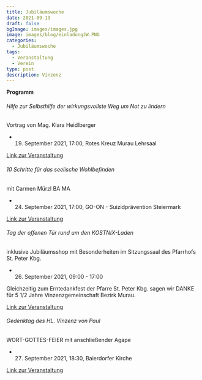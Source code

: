 ```yaml
---
title: Jubiläumswoche
date: 2021-09-13
draft: false
bgImage: images/images.jpg
image: images/blog/einladungJW.PNG
categories:
  - Jubiläumswoche
tags:
  - Veranstaltung
  - Verein
type: post
description: Vinzenz
---
```

**Programm**
<!--more-->
###### Hilfe zur Selbsthilfe der wirkungsvollste Weg um Not zu lindern
Vortrag von Mag. Klara Heidlberger
* 19. September 2021, 17:00, Rotes Kreuz Murau Lehrsaal

[Link zur Veranstaltung](https://www.vinzi-wuestenrose.at/event/20210919_selbsthilfe/)

###### 10 Schritte für das seelische Wohlbefinden
mit Carmen Mürzl BA MA 
* 24. September 2021, 17:00, GO-ON - Suizidprävention Steiermark

[Link zur Veranstaltung](https://www.vinzi-wuestenrose.at/event/20210924_suizidpraevention/)

###### Tag der offenen Tür rund um den KOSTNIX-Laden
inklusive Jubiläumsshop mit Besonderheiten im Sitzungssaal des Pfarrhofs St. Peter Kbg.
* 26. September 2021, 09:00 - 17:00

Gleichzeitig zum Erntedankfest der Pfarre St. Peter Kbg. sagen wir DANKE für 5 1/2 Jahre Vinzenzgemeinschaft Bezirk Murau.

[Link zur Veranstaltung](https://www.vinzi-wuestenrose.at/event/20210926_kostnixoffenetuere/)

###### Gedenktag des HL. Vinzenz von Paul
WORT-GOTTES-FEIER mit anschließender Agape
* 27. September 2021, 18:30, Baierdorfer Kirche

[Link zur Veranstaltung](https://www.vinzi-wuestenrose.at/event/20210927_gedenktag/)


<!-- ![image](static/images/blog/einladungJW.PNG) -more-->